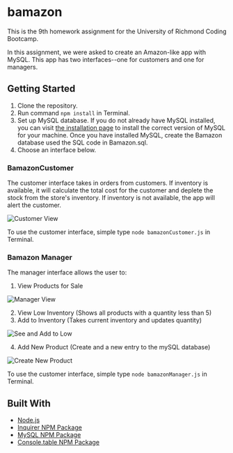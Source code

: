 # bamazon

This is the 9th homework assignment for the University of Richmond Coding Bootcamp.

In this assignment, we were asked to create an Amazon-like app with MySQL. This app has two interfaces--one for customers and one for managers.



## Getting Started 
1. Clone the repository. 
2. Run command `npm install` in Terminal.
3. Set up MySQL database. If you do not already have MySQL installed, you can visit [the installation page](https://www.mysql.com/) to install the correct version of MySQL for your machine. Once you have installed MySQL, create the Bamazon database used the SQL code in Bamazon.sql. 
4. Choose an interface below. 

### BamazonCustomer
The customer interface takes in orders from customers. If inventory is available, it will calculate the total cost for the customer and deplete the stock from the store's inventory. If inventory is not available, the app will alert the customer. 

![Customer View](https://media.giphy.com/media/25pU7OJCsW6qOlVtTy/giphy.gif)

To use the customer interface, simple type `node bamazonCustomer.js` in Terminal.


### Bamazon Manager
The manager interface allows the user to:
1. View Products for Sale 

![Manager View](https://media.giphy.com/media/SGVHMkk8N4JxSQ9CPo/giphy.gif)

2. View Low Inventory (Shows all products with a quantity less than 5)
3. Add to Inventory (Takes current inventory and updates quantity)

![See and Add to Low](https://media.giphy.com/media/3tMphVxUc47MYAHgcZ/giphy.gif)

4. Add New Product (Create and a new entry to the mySQL database)

![Create New Product](https://media.giphy.com/media/5h7QMsNndM7G8YR1Gy/giphy.gif)

To use the customer interface, simple type `node bamazonManager.js` in Terminal.

## Built With
* [Node.js](https://nodejs.org/en/)
* [Inquirer NPM Package](https://www.npmjs.com/package/inquirer)
* [MySQL NPM Package](https://www.npmjs.com/package/mysql) 
* [Console.table NPM Package](https://www.npmjs.com/package/console.table) 

